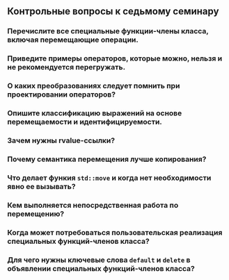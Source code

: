 ## Контрольные вопросы к седьмому семинару
### Перечислите все специальные функции-члены класса, включая перемещающие операции.


### Приведите примеры операторов, которые можно, нельзя и не рекомендуется перегружать.


### О каких преобразованиях следует помнить при проектировании операторов?


### Опишите классификацию выражений на основе перемещаемости и идентифицируемости.


### Зачем нужны rvalue-ссылки?


### Почему семантика перемещения лучше копирования?


### Что делает функия `std::move` и когда нет необходимости явно ее вызывать?


### Кем выполняется непосредственная работа по перемещению?


### Когда может потребоваться пользовательская реализация специальных функций-членов класса?


### Для чего нужны ключевые слова `default` и `delete` в объявлении специальных функций-членов класса?
